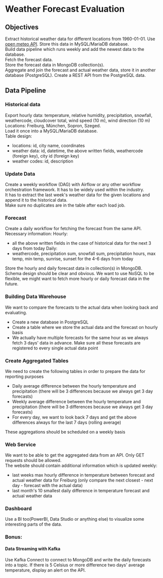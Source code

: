 # Weather Forecast Evaluation

## Objectives
Extract historical weather data for different locations from 1960-01-01. Use [open meteo API](https://open-meteo.com/en). Store this data in MySQL/MariaDB database.  
Build data pipeline which runs weekly and add the newest data to the database.   
Fetch the forecast data.  
Store the forecast data in MongoDB collection(s).  
Aggregate and join the forecast and actual weather data, store it in another database (PostgreSQL).
Create a REST API from the PostgreSQL data.

## Data Pipeline
### Historical data
Export hourly data: temperature, relative humidity, precipitation, snowfall, weathercode, cloudcover total, wind speed (10 m), wind direction (10 m)  
Locations: Freiburg, München, Sopron, Szeged.  
Load it once into a MySQL/MariaDB database.  
Table design:  
- locations: id, city name, coordinates
- weather data: id, datetime, the above written fields, weathercode (foreign key), city id (foreign key)  
- weather codes: id, description

### Update Data
Create a weekly workflow (DAG) with Airflow or any other workflow orchestration framework. It has to be widely used within the industry.  
It has to extract the last week's weather data for the given locations and append it to the historical data.  
Make sure no duplicates are in the table after each load job.

### Forecast
Create a daily workflow for fetching the forecast from the same API.  
Necessary information: 
Hourly:  
- all the above written fields in the case of historical data for the next 3 days from today
Daily:
- weathercode, precipitation sum, snowfall sum, precipitation hours, max temp, min temp, sunrise, sunset for the 4-6 days from today

Store the hourly and daily forecast data in collection(s) in MongoDB.
Schema design  should be clear and obvious. We want to use NoSQL to be flexible, we might want to fetch more hourly or daily forecast data in the future.  

### Building Data Warehouse
We want to compare the forecasts to the actual data when looking back and evaluating.  
- Create a new database in PostgreSQL
- Create a table where we store the actual data and the forecast on hourly basis
- We actually have multiple forecasts for the same hour as we always fetch 3 days' data in advance. Make sure all these forecasts are registered to every single actual data point

### Create Aggregated Tables
We need to create the following tables in order to prepare the data for reporting purposes
- Daily average difference between the hourly temperature and precipitation (there will be 3 differences because we always get 3 day forecasts)
- Weekly average difference between the hourly temperature and precipitation (there will be 3 differences because we always get 3 day forecasts)
- For every day, we want to look back 7 days and get the above differences always for the last 7 days (rolling average)

These aggregations should be scheduled on a weekly basis
  
### Web Service
We want to be able to get the aggregated data from an API. Only GET requests should be allowed.  
The website should contain additional information which is updated weekly:
- last weeks max hourly difference in temperature between forecast and actual weather data for Freiburg (only compare the next closest - next day - forecast with the actual data)
- last month's 10 smallest daily difference in temperature forecast and actual weather data

### Dashboard
Use a BI too(PowerBI, Data Studio or anything else) to visualize some interesting parts of the data.

### Bonus:
#### Data Streaming with Kafka
Use Kafka Connect to connect to MongoDB and write the daily forecasts into a topic.
If there is 5 Celsius or more difference two days' average temperature, display an alert on the API.
